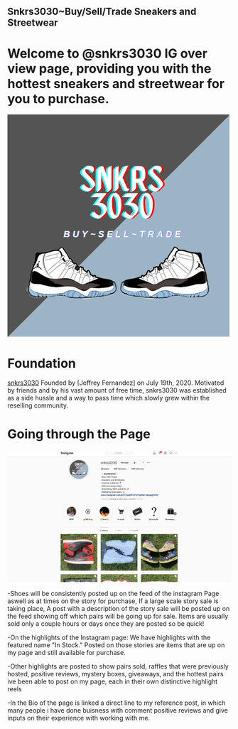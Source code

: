 ## Snkrs3030~Buy/Sell/Trade Sneakers and Streetwear

# Welcome to @snkrs3030 IG over view page, providing you with the hottest sneakers and streetwear for you to purchase.

![Image](https://github.com/Jeffreyfer3/SNKRS3030/blob/main/SNKRS3030%20Logo.png?raw=true) 





# Foundation
[snkrs3030](https://www.instagram.com/snkrs3030/) Founded by [Jeffrey Fernandez] on July 19th, 2020. Motivated by friends and by his vast amount of free time, snkrs3030 was established as a side hussle and a way to pass time which slowly grew within the reselling community.

# Going through the Page
![Image](https://github.com/Jeffreyfer3/SNKRS3030/blob/main/Screen%20Shot%202020-10-23%20at%2010.28.10%20AM.png)

-Shoes will be consistently posted up on the feed of the instagram Page aswell as at times on the story for purchase, If a large scale story sale is taking place, A post with a description of the story sale will be posted up on the feed showing off which pairs will be going up for sale. Items are usually sold only a couple hours or days once they are posted so be quick!

-On the highlights of the Instagram page: We have highlights with the featured name "In Stock." Posted on those stories are items that are up on my page and still available for purchase. 

-Other highlights are posted to show pairs sold, raffles that were previously hosted, positive reviews, mystery boxes, giveaways, and the hottest pairs ive been able to post on my page, each in their own distinctive highlight reels

-In the Bio of the page is linked a direct line to my reference post, in which many people i have done buisness with comment positive reviews and give inputs on their experience with working with me. 





